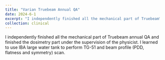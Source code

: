 ```yaml
---
title: "Varian Truebeam Annual QA"
date: 2024-6-1
excerpt: "I independently finished all the mechanical part of Truebeam™ annual QA and finished the dosimetry part under the supervision of Dr Taoran Cui. I learned to use the large water tank to perform TG-51 and beam profile scan."
collection: clinical
---
```


I independently finished all the mechanical part of Truebeam annual QA and finished the dosimetry part under the supervision of the physicist. I learned to use IBA large water tank to perform TG-51 and beam profile (PDD, flatness and symmetry) scan.